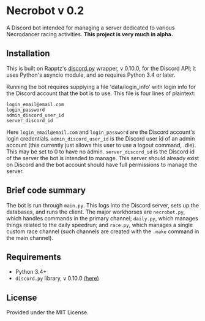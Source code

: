 # Necrobot v 0.2

A Discord bot intended for managing a server dedicated to various Necrodancer racing activities. **This project is very
much in alpha.**

## Installation

This is built on Rapptz's [discord.py](https://github.com/Rapptz/discord.py/tree/async/discord) wrapper, v 0.10.0,
for the Discord API; it uses Python's asyncio module, and so requires Python 3.4 or later.

Running the bot requires supplying a file 'data/login_info' with login info for the Discord account 
that the bot is to use. This file is four lines of plaintext:

```
login_email@email.com
login_password
admin_discord_user_id
server_discord_id
```

Here `login_email@email.com` and `login_password` are the Discord account's login credentials. `admin_discord_user_id` 
is the Discord user id of an admin account (this currently just allows this user to use a logout command, .die). 
This may be set to 0 to have no admin. `server_discord_id` is the Discord id of the server the bot is intended to manage. 
This server should already exist on Discord and the bot account should have full permissions to manage the server.

## Brief code summary

The bot is run through `main.py`. This logs into the Discord server, sets up the databases, and runs the client. The
major workhorses are `necrobot.py`, which handles commands in the primary channel; `daily.py`, which manages things related
to the daily speedrun; and `race.py`, which manages a single custom race channel (such channels are created with the `.make`
command in the main channel).

## Requirements

* Python 3.4+
* `discord.py` library, v 0.10.0 [(here)](https://github.com/Rapptz/discord.py/tree/async/discord) 

## License

Provided under the MIT License.



